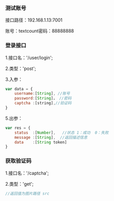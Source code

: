 ### 测试账号

接口路径：192.168.1.13:7001

账号：textcount密码：88888888

### 登录接口

1.接口名：'/user/login';

2.类型：'post';

3.入参：

```js
var data = {
    username:[String], //账号
    password:[String]， //密码
    captcha :[string],//验证码
}
```

5.出参：

```js
var res = {
    status  :[Number],   //状态 1：成功  0：失败
    message :[String],  //返回描述信息
    data    :[String token]
}
```

### 获取验证码

1.接口名：'/captcha';

2.类型：'get';

```js
//返回值为图片路径 src
```







